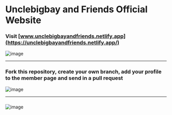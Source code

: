 # Unclebigbay and Friends Official Website


### Visit [www.unclebigbayandfriends.netlify.app](https://unclebigbayandfriends.netlify.app/)

![image](https://user-images.githubusercontent.com/58919619/124138276-68910100-da7e-11eb-94dc-ff1c1177185f.png)


<hr />


### Fork this repository, create your own branch, add your profile to the member page and send in a pull request


![image](https://user-images.githubusercontent.com/58919619/124138478-96764580-da7e-11eb-9080-cd1208a11d60.png)


<hr />

### 

![image](https://user-images.githubusercontent.com/58919619/124138774-e2c18580-da7e-11eb-9e16-19b415bbcef4.png)
